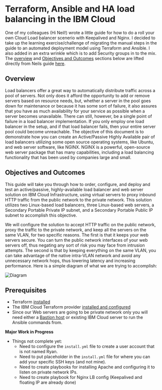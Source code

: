 # Terraform, Ansible and HA load balancing in the IBM Cloud

One of my colleagues (Hi Neil!) wrote a little guide for how to do a roll your own Cloud Load balancer scenerio with Keepalived and Nginx. I decided to take up the learning exercise/challenge of migrating the manual steps in the guide to an automated deployment model using Terraform and Ansible. I also added in an extra wrinkle which is to add Security groups in to the mix. The [overview](#overview) and [Objectives and Outcomes](#objectives-and-outcomes) sections below are lifted directly from Neils guide [here](https://dsc.cloud/quickshare/HA-NGINX-How-To.pdf).

## Overview 
Load balancers offer a great way to automatically distribute traffic across a pool of servers. Not only does it afford the opportunity to add or remove servers based on resource needs, but, whether a server in the pool goes down for maintenance or because it has some sort of failure, it also assures that you have as much availability for your service as possible when a server becomes unavailable.
There can still, however, be a single point of failure in a load balancer implementation. If you only employ one load balancer in the setup, and if that load balancer fails, then your entire server pool could become unreachable. The objective of this document is to demonstrate how you can create an Active/Passive Highly Available pair of load balancers utilizing some open source operating systems, like Ubuntu, and web server software, like NGINX. NGINX is a powerful, open-source web server package that has many capabilities, including a load balancing functionality that has been used by companies large and small.

## Objectives and Outcomes
This guide will take you through how to order, configure, and deploy and test an active/passive, highly-available load balancer and web server solution on IBM Cloud Infrastructure, using virtual servers to proxy inbound HTTP traffic from the public network to the private network. This solution utilizes two Linux-based load balancers, three Linux-based web servers, a Secondary Portable Private IP subnet, and a Secondary Portable Public IP subnet to accomplish this objective.

We will configure the solution to accept HTTP traffic on the public network, proxy the traffic to the private network, and keep all the servers on the same VLAN, for two specific reasons. The first is that it keeps your web servers secure. You can turn the public network interfaces of your web servers off, thus negating any sort of risk you may face from intrusion attempts. The second is that by keeping everything on the same VLAN, you can take advantage of the native intra-VLAN network and avoid any unnecessary network hops, thus lowering latency and increasing performance.
Here is a simple diagram of what we are trying to accomplish:

![Diagram](https://dsc.cloud/quickshare/Shared-Image-2019-03-07-14-35-27.png)

## Prerequisites
 - Terraform [installed](https://learn.hashicorp.com/terraform/getting-started/install.html)
 - The IBM Cloud Terraform provider [installed and configured](https://ibm-cloud.github.io/tf-ibm-docs/index.html#using-terraform-with-the-ibm-cloud-provider)
 - Since our Web servers are going to be private network only you will need either a [Bastion host](https://en.wikipedia.org/wiki/Bastion_host) or existing IBM Cloud server to run the Ansible commands from. 


**Major Work in Progress** 
 - Things not complete yet:
    - Need to configure the `install.yml` file to create a user account that is not named Ryan.
    - Need to put placeholder in the `install.yml` file for where you can add your specific SSH keys (and not mine). 
    - Need to create playbooks for installing Apache and configuring it to listen on private network IPs. 
    - Need to create playbook for Nginx LB config (Keepalived and floating IP are already done)